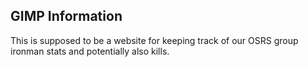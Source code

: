 ## GIMP Information

This is supposed to be a website for keeping track of our OSRS group ironman stats and potentially also kills.
